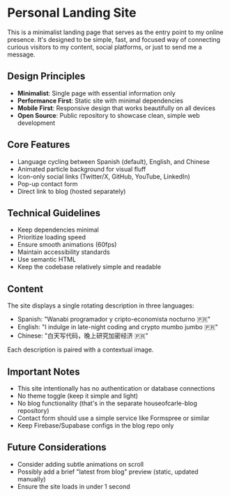 # Personal Landing Site

This is a minimalist landing page that serves as the entry point to my online presence. It's designed to be simple, fast, and focused way of connecting curious visitors to my content, social platforms, or just to send me a message.

## Design Principles

- **Minimalist**: Single page with essential information only
- **Performance First**: Static site with minimal dependencies
- **Mobile First**: Responsive design that works beautifully on all devices
- **Open Source**: Public repository to showcase clean, simple web development

## Core Features

- Language cycling between Spanish (default), English, and Chinese
- Animated particle background for visual fluff
- Icon-only social links (Twitter/X, GitHub, YouTube, LinkedIn)
- Pop-up contact form
- Direct link to blog (hosted separately)

## Technical Guidelines

- Keep dependencies minimal
- Prioritize loading speed
- Ensure smooth animations (60fps)
- Maintain accessibility standards
- Use semantic HTML
- Keep the codebase relatively simple and readable

## Content

The site displays a single rotating description in three languages:
- Spanish: "Wanabi programador y cripto-economista nocturno 🇵🇷"
- English: "I indulge in late-night coding and crypto mumbo jumbo 🇵🇷"
- Chinese: "白天写代码，晚上研究加密经济 🇵🇷"

Each description is paired with a contextual image.

## Important Notes

- This site intentionally has no authentication or database connections
- No theme toggle (keep it simple and light)
- No blog functionality (that's in the separate houseofcarle-blog repository)
- Contact form should use a simple service like Formspree or similar
- Keep Firebase/Supabase configs in the blog repo only

## Future Considerations

- Consider adding subtle animations on scroll
- Possibly add a brief "latest from blog" preview (static, updated manually)
- Ensure the site loads in under 1 second